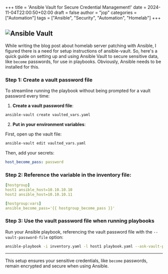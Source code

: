 +++
title = 'Ansible Vault for Secure Credential Management!'
date = 2024-11-04T22:00:50+02:00
draft = false
author = "jop"
categories = ["Automation"]
tags = ["Ansible", "Security", "Automation", "Homelab"]
+++


![Ansible Vault](/images/ansible-vault.jpg)
---

While writing the blog post about homelab server patching with Ansible, I figured there is a need for setup instructions of ansible-vault. So, here's a quick guide on setting up and using Ansible Vault to secure sensitive data, like `become` passwords, for use in playbooks.
Obviously, Ansible needs to be installed for this.


### Step 1: Create a vault password file

To streamline running the playbook without being prompted for a vault password every time:

1. **Create a vault password file**:
```bash
ansible-vault create vaulted_vars.yaml
```

2. **Put in your environment variables**:

First, open up the vault file:
```bash
ansible-vault edit vaulted_vars.yaml
```
Then, add your secrets:
```yaml
host_become_pass: password
```
### Step 2: Reference the variable in the inventory file:
```yaml
[hostgroup]
host1 ansible_host=10.10.10.10
host2 ansible_host=10.10.10.11

[hostgroup:vars]
ansible_become_pass='{{ hostgroup_become_pass }}'
```

### Step 3: Use the vault password file when running playbooks

Run your Ansible playbook, referencing the vault password file with the `--vault-password-file` option:

```bash
ansible-playbook -i inventory.yaml -l host1 playbook.yaml --ask-vault-pass -e@vaulted_vars.yaml
```
---

This setup ensures your sensitive credentials, like `become` passwords, remain encrypted and secure when using Ansible.